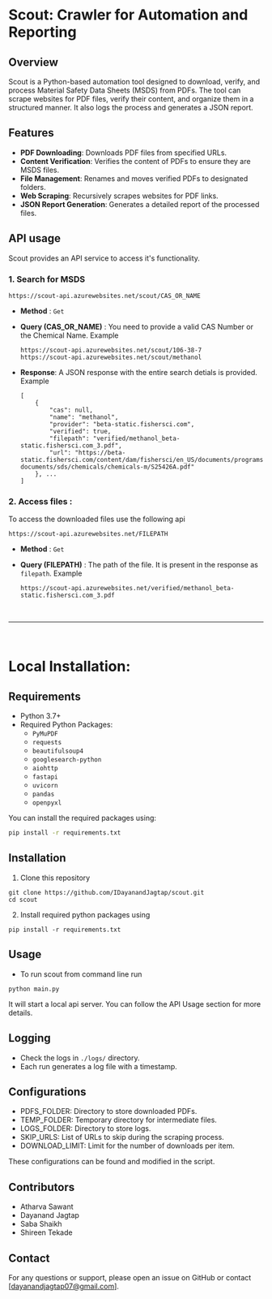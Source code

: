 # Scout: Crawler for Automation and Reporting

## Overview

Scout is a Python-based automation tool designed to download, verify, and process Material Safety Data Sheets (MSDS) from PDFs. The tool can scrape websites for PDF files, verify their content, and organize them in a structured manner. It also logs the process and generates a JSON report.

## Features

-   **PDF Downloading**: Downloads PDF files from specified URLs.
-   **Content Verification**: Verifies the content of PDFs to ensure they are MSDS files.
-   **File Management**: Renames and moves verified PDFs to designated folders.
-   **Web Scraping**: Recursively scrapes websites for PDF links.
-   **JSON Report Generation**: Generates a detailed report of the processed files.

## API usage
Scout provides an API service to access it's functionality. 


### 1. Search for MSDS
```
https://scout-api.azurewebsites.net/scout/CAS_OR_NAME
```
- **Method** : `Get`
- **Query (CAS_OR_NAME)** : You need to provide a valid CAS Number or the Chemical Name. Example
    ```
    https://scout-api.azurewebsites.net/scout/106-38-7
    https://scout-api.azurewebsites.net/scout/methanol
    ```
- **Response**: A JSON response with the entire search detials is provided. Example
  
    ```
    [
        {
            "cas": null,
            "name": "methanol",
            "provider": "beta-static.fishersci.com",
            "verified": true,
            "filepath": "verified/methanol_beta-static.fishersci.com_3.pdf",
            "url": "https://beta-static.fishersci.com/content/dam/fishersci/en_US/documents/programs/education/regulatory-documents/sds/chemicals/chemicals-m/S25426A.pdf"
        }, ...
    ]
    ```
  

### 2. Access files :
To access the downloaded files use the following api
```
https://scout-api.azurewebsites.net/FILEPATH
```
- **Method** : `Get`
- **Query (FILEPATH)** : The path of the file. It is present in the response as `filepath`. Example

    ```
    https://scout-api.azurewebsites.net/verified/methanol_beta-static.fishersci.com_3.pdf
    ```

<br>

----------------

<br>

# Local Installation:

## Requirements

-   Python 3.7+
-   Required Python Packages:
    -   `PyMuPDF`
    -   `requests`
    -   `beautifulsoup4`
    -   `googlesearch-python`
    - `aiohttp`
    - `fastapi`
    - `uvicorn`
    - `pandas`
    - `openpyxl`

You can install the required packages using:

```bash
pip install -r requirements.txt
```

## Installation

1. Clone this repository

```
git clone https://github.com/IDayanandJagtap/scout.git
cd scout
```

2. Install required python packages using

```
pip install -r requirements.txt
```

## Usage

-   To run scout from command line run

```
python main.py
```
It will start a local api server. You can follow the API Usage section for more details.

## Logging

-   Check the logs in `./logs/` directory.
-   Each run generates a log file with a timestamp.

## Configurations

- PDFS_FOLDER: Directory to store downloaded PDFs.
- TEMP_FOLDER: Temporary directory for intermediate files.
- LOGS_FOLDER: Directory to store logs.
- SKIP_URLS: List of URLs to skip during the scraping process.
- DOWNLOAD_LIMIT: Limit for the number of downloads per item.

These configurations can be found and modified in the script.

## Contributors

- Atharva Sawant
- Dayanand Jagtap
- Saba Shaikh
- Shireen Tekade

## Contact

For any questions or support, please open an issue on GitHub or contact [dayanandjagtap07@gmail.com].
